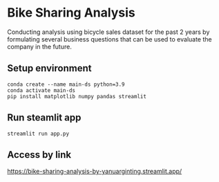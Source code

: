 # Bike Sharing Analysis

Conducting analysis using bicycle sales dataset for the past 2 years by formulating
several business questions that can be used to evaluate the company in the future.

## Setup environment
```
conda create --name main-ds python=3.9
conda activate main-ds
pip install matplotlib numpy pandas streamlit
```

## Run steamlit app
```
streamlit run app.py
```

## Access by link
https://bike-sharing-analysis-by-yanuarginting.streamlit.app/
